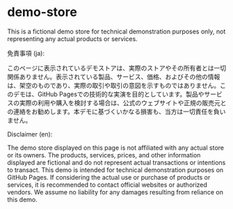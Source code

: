 # demo-store
This is a fictional demo store for technical demonstration purposes only, not representing any actual products or services.

免責事項 (ja):

このページに表示されているデモストアは、実際のストアやその所有者とは一切関係ありません。表示されている製品、サービス、価格、およびその他の情報は、架空のものであり、実際の取引や取引の意図を示すものではありません。このデモは、GitHub Pagesでの技術的な実演を目的としています。製品やサービスの実際の利用や購入を検討する場合は、公式のウェブサイトや正規の販売元との連絡をお勧めします。本デモに基づくいかなる損害も、当方は一切責任を負いません。

Disclaimer (en):

The demo store displayed on this page is not affiliated with any actual store or its owners. The products, services, prices, and other information displayed are fictional and do not represent actual transactions or intentions to transact. This demo is intended for technical demonstration purposes on GitHub Pages. If considering the actual use or purchase of products or services, it is recommended to contact official websites or authorized vendors. We assume no liability for any damages resulting from reliance on this demo.
